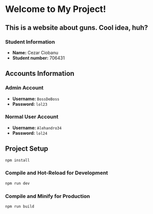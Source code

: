 # Welcome to My Project!

## This is a website about guns. Cool idea, huh?

### Student Information

- **Name:** Cezar Ciobanu
- **Student number:** 706431

## Accounts Information

### Admin Account

- **Username:** `BossDeBoss`
- **Password:** `lol23`

### Normal User Account

- **Username:** `Alehandro34`
- **Password:** `lol24`

## Project Setup

```sh
npm install
```

### Compile and Hot-Reload for Development

```sh
npm run dev
```

### Compile and Minify for Production

```sh
npm run build
```

